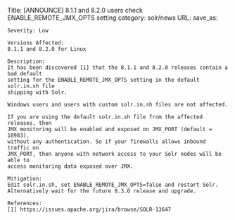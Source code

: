 Title: [ANNOUNCE] 8.1.1 and 8.2.0 users check ENABLE_REMOTE_JMX_OPTS setting
category: solr/news
URL: 
save_as: 

    Severity: Low

    Versions Affected:
    8.1.1 and 8.2.0 for Linux

    Description:
    It has been discovered [1] that the 8.1.1 and 8.2.0 releases contain a bad default
    setting for the ENABLE_REMOTE_JMX_OPTS setting in the default solr.in.sh file
    shipping with Solr.

    Windows users and users with custom solr.in.sh files are not affected.

    If you are using the default solr.in.sh file from the affected releases, then
    JMX monitoring will be enabled and exposed on JMX_PORT (default = 18983),
    without any authentication. So if your firewalls allows inbound traffic on
    JMX_PORT, then anyone with network access to your Solr nodes will be able to
    access monitoring data exposed over JMX.

    Mitigation:
    Edit solr.in.sh, set ENABLE_REMOTE_JMX_OPTS=false and restart Solr.
    Alternatively wait for the future 8.3.0 release and upgrade.

    References:
    [1] https://issues.apache.org/jira/browse/SOLR-13647

